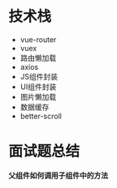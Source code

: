 # 技术栈
- vue-router
- vuex
- 路由懒加载
- axios
- JS组件封装
- UI组件封装
- 图片懒加载
- 数据缓存
- better-scroll




# 面试题总结
**父组件如何调用子组件中的方法**
